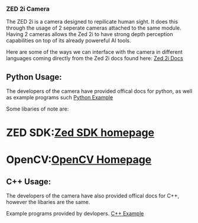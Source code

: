 ### ZED 2i Camera 

The ZED 2i is a camera designed to repilicate human sight. It does this through the usage of 2 seperate cameras attached to the same module. Having 2 cameras allows the Zed 2i to have strong depth perception capabilities on top of its already powereful AI tools.

Here are some of the ways we can interface with the camera in different languages coming directly from the Zed 2i docs found here: [Zed 2i Docs](https://www.stereolabs.com/docs/get-started-with-zed/)

## Python Usage: 

The developers of the camera have provided offical docs for python, as well as example programs such [Python Example](https://github.com/stereolabs/zed-opencv/blob/master/python/zed-opencv.py)

Some libaries of note are:

# ZED SDK:[Zed SDK homepage](https://www.stereolabs.com/developers/release/) 
# OpenCV:[OpenCV Homepage](https://opencv.org/)

## C++ Usage: 

The developers of the camera have also provided offical docs for C++, however the libaries are the same.

Example programs provided by devlopers. [C++ Example](https://github.com/stereolabs/zed-opencv/tree/master/cpp)
